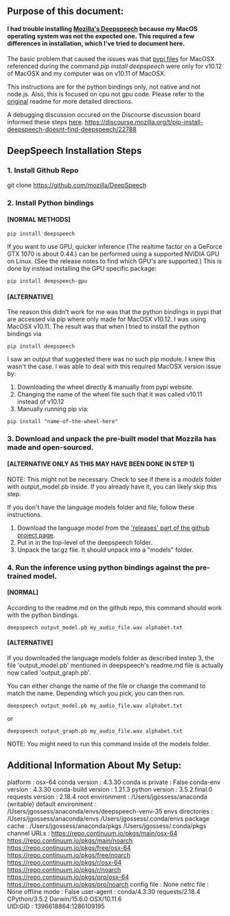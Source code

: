 
## Purpose of this document: 

#### I had trouble installing <a href="https://github.com/mozilla/DeepSpeech">Mozilla's Deepspeech</a> because my MacOS operating system was not the expected one. This required a few differences in installation, which I've tried to document here. 

The basic problem that caused the issues was that <a href="https://pypi.python.org/pypi/deepspeech/0.1.0">pypi files</a> for MacOSX referenced during the command *pip install deepspeech* were only for v10.12 of MacOSX and my computer was on v10.11 of MacOSX.

This instructions are for the python bindings only, not native and not node.js. Also, this is focused on cpu not gpu code. Please refer to the <a href="https://github.com/mozilla/DeepSpeech">original</a> readme for more detailed directions. 

A debugging discussion occured on the Discourse discussion board informed these steps <a href="https://discourse.mozilla.org/t/pip-install-deepspeech-doesnt-find-deepspeech/22788/11">here</a>. https://discourse.mozilla.org/t/pip-install-deepspeech-doesnt-find-deepspeech/22788

## DeepSpeech Installation Steps

### 1. Install Github Repo
git clone https://github.com/mozilla/DeepSpeech

### 2.  Install Python bindings 
#### [NORMAL METHODS]
```
pip install deepspeech
```

If you want to use GPU, quicker inference (The realtime factor on a GeForce GTX 1070 is about 0.44.) can be performed using a supported NVIDIA GPU on Linux. (See the release notes to find which GPU's are supported.) This is done by instead installing the GPU specific package:

```bash
pip install deepspeech-gpu
```
#### [ALTERNATIVE]
The reason this didn't work for me was that the python bindings in pypi that are accessed via pip where only made for MacOSX v10.12. I was using MacOSX v10.11. The result was that when I tried to install the python bindings via 
```
pip install deepspeech
```
I saw an output that suggested there was no such pip module. I knew this wasn't the case. I was able to deal with this required MacOSX version issue by:

1. Downloading the wheel directly & manually from pypi website. 
2. Changing the name of the wheel file such that it was called v10.11 instead of v10.12
3. Manually running pip via:

```
pip install "name-of-the-wheel-here"
```

### 3. Download and unpack the pre-built model that Mozzila has made and open-sourced.
#### [ALTERNATIVE ONLY AS THIS MAY HAVE BEEN DONE IN STEP 1] 
NOTE: This might not be necessary. Check to see if there is a *models* folder with output_model.pb inside. If you already have it, you can likely skip this step.

If you don't have the language models folder and file, follow these instructions. 
1. Download the language model from the <a href="https://github.com/mozilla/DeepSpeech/releases/download/v0.1.0/deepspeech-0.1.0-models.tar.gz">'releases' part of the github project page<a/>. 
2. Put in in the top-level of the deepspeech folder. 
3. Unpack the tar.gz file. It should unpack into a "models" folder. 

### 4. Run the inference using python bindings against the pre-trained model. 
#### [NORMAL]
According to the readme.md on the github repo, this command should work with the python bindings. 
```
deepspeech output_model.pb my_audio_file.wav alphabet.txt
```

#### [ALTERNATIVE] 

If you downloaded the language models folder as described instep 3, the file 'output_model.pb' mentioned in deepspeech's readme.md file is actually now called 'output_graph.pb'. 

You can either change the name of the file or change the command to match the name. Depending which you pick, you can then run.
```
deepspeech output_model.pb my_audio_file.wav alphabet.txt
```
or 
```
deepspeech output_graph.pb my_audio_file.wav alphabet.txt
``` 
NOTE: You might need to run this command inside of the models folder. 

## Additional Information About My Setup:
platform : osx-64
conda version : 4.3.30
conda is private : False
conda-env version : 4.3.30
conda-build version : 1.21.3
python version : 3.5.2.final.0
requests version : 2.18.4
root environment : /Users/jgossess/anaconda  (writable)
default environment : /Users/jgossess/anaconda/envs/deepspeech-venv-35
envs directories : /Users/jgossess/anaconda/envs
                      /Users/jgossess/.conda/envs
package cache : /Users/jgossess/anaconda/pkgs
                      /Users/jgossess/.conda/pkgs
channel URLs : https://repo.continuum.io/pkgs/main/osx-64
                      https://repo.continuum.io/pkgs/main/noarch
                      https://repo.continuum.io/pkgs/free/osx-64
                      https://repo.continuum.io/pkgs/free/noarch
                      https://repo.continuum.io/pkgs/r/osx-64
                      https://repo.continuum.io/pkgs/r/noarch
                      https://repo.continuum.io/pkgs/pro/osx-64
                      https://repo.continuum.io/pkgs/pro/noarch
config file : None
netrc file : None
offline mode : False
user-agent : conda/4.3.30 requests/2.18.4 CPython/3.5.2 Darwin/15.6.0 OSX/10.11.6    
UID:GID : 1396618864:1286109195
